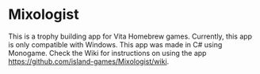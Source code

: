 # Mixologist
This is a trophy building app for Vita Homebrew games. Currently, this app is only compatible with Windows. This app was made in C# using Monogame. Check the Wiki for instructions on using the app https://github.com/island-games/Mixologist/wiki.
